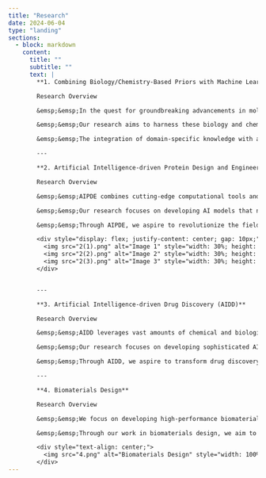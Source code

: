 ```yaml
---
title: "Research"
date: 2024-06-04
type: "landing"
sections:
  - block: markdown
    content:
      title: ""
      subtitle: ""
      text: |
        **1. Combining Biology/Chemistry-Based Priors with Machine Learning**

        Research Overview

        &emsp;&emsp;In the quest for groundbreaking advancements in molecular science, leveraging the synergy between biology, chemistry, and machine learning is a promising frontier. Traditional machine learning models, particularly deep neural networks, have shown remarkable capabilities in interpolating within large datasets. However, their performance often diminishes when applied to novel scenarios due to a lack of inherent domain-specific knowledge. In the fields of biology and chemistry, we possess rich, physics-based priors—such as functional forms, symmetries, and statistical behaviors—that are grounded in well-established scientific principles.

        &emsp;&emsp;Our research aims to harness these biology and chemistry-based priors to enhance the predictive power and generalization of machine learning models. By embedding these strong priors into our algorithms, we can create more accurate and efficient models that simulate complex molecular interactions and dynamics. This approach not only bridges the gap between empirical data and theoretical models but also accelerates the discovery and optimization of new molecules and materials.

        &emsp;&emsp;The integration of domain-specific knowledge with advanced machine learning techniques promises to revolutionize the way we understand and manipulate molecular systems, paving the way for significant innovations in drug discovery, materials science, and beyond.

        ---

        **2. Artificial Intelligence-driven Protein Design and Engineering (AIPDE)**

        Research Overview

        &emsp;&emsp;AIPDE combines cutting-edge computational tools and AI algorithms to design novel proteins with specific functions and properties, enabling the creation of proteins that do not exist in nature. By integrating AI-driven approaches with computational platforms like Rosetta, we are able to design proteins from scratch or optimize existing ones for targeted applications, such as molecule binding or catalysis. This approach allows for the efficient design of entirely new protein structures, addressing complex challenges in synthetic biology, drug discovery, and material science.

        &emsp;&emsp;Our research focuses on developing AI models that not only predict protein structures and functions but also guide the synthesis of proteins with tailored properties. By combining computational protein design with experimental validation, we aim to streamline the process of de novo protein engineering, reducing the time and cost involved in developing innovative proteins for therapeutic, industrial, and biotechnological applications.

        &emsp;&emsp;Through AIPDE, we aspire to revolutionize the field of protein engineering, creating versatile, customizable proteins that can be used in a wide range of applications, from targeted drug delivery to renewable energy solutions. This integrated approach holds the potential to unlock new frontiers in biotechnology and precision medicine, offering solutions to some of the world’s most pressing scientific and health challenges.

        <div style="display: flex; justify-content: center; gap: 10px;">
          <img src="2(1).png" alt="Image 1" style="width: 30%; height: auto;">
          <img src="2(2).png" alt="Image 2" style="width: 30%; height: auto;">
          <img src="2(3).png" alt="Image 3" style="width: 30%; height: auto;">
        </div>


        ---

        **3. Artificial Intelligence-driven Drug Discovery (AIDD)**

        Research Overview

        &emsp;&emsp;AIDD leverages vast amounts of chemical and biological data to build predictive models that can identify promising drug candidates more efficiently and accurately. By integrating AI with existing data, we can better predict compound performance, optimize molecular properties, and streamline the drug discovery pipeline. This approach minimizes human bias, reduces the need for manual intervention, and accelerates the hit-to-lead and lead optimization stages, significantly cutting down the time and cost required to bring new drugs to market.

        &emsp;&emsp;Our research focuses on developing sophisticated AI models that can navigate the complexities of small molecule discovery, including handling the vast chemical space, predicting biological activities, and optimizing synthesis routes. We aim to create a seamless integration of computational design and experimental validation, paving the way for more effective and rapid drug discovery processes.

        &emsp;&emsp;Through AIDD, we aspire to transform drug discovery into a more data-driven, efficient, and scalable endeavor, ultimately leading to the faster development of innovative therapies and improved patient outcomes. This approach not only enhances our ability to discover new drugs but also opens up new possibilities for personalized medicine and targeted treatments, addressing some of the most challenging health issues of our time.

        ---

        **4. Biomaterials Design**

        Research Overview

        &emsp;&emsp;We focus on developing high-performance biomaterials for various applications, including drug delivery systems, tissue engineering scaffolds, and biosensors. Our approach combines domain-specific knowledge with cutting-edge machine learning to create robust, predictive models that guide the design of new materials. This synergy not only accelerates the discovery and optimization of biomaterials but also ensures their safety and efficacy in real-world applications.

        &emsp;&emsp;Through our work in biomaterials design, we aim to push the boundaries of what is possible, creating innovative solutions that address critical challenges in healthcare and beyond. Our ultimate goal is to develop biomaterials that improve patient outcomes, enhance the quality of life, and contribute to sustainable technological advancements.

        <div style="text-align: center;">
          <img src="4.png" alt="Biomaterials Design" style="width: 100%;">
        </div>
---
```

